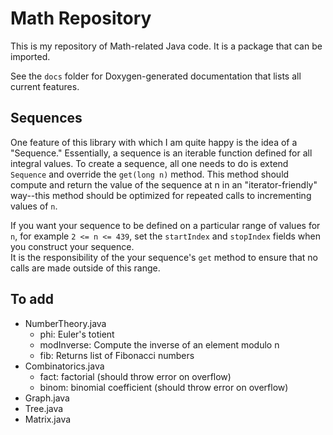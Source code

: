 Math Repository
===============

This is my repository of Math-related Java code.  It is a package that can be imported.

See the `docs` folder for Doxygen-generated documentation that lists all current features.

Sequences
---------

One feature of this library with which I am quite happy is the idea of a "Sequence."  Essentially, a sequence is an iterable function defined for all integral values.
To create a sequence, all one needs to do is extend `Sequence` and override the `get(long n)` method.  This method should compute and return the value of the sequence at n
in an "iterator-friendly" way--this method should be optimized for repeated calls to incrementing values of `n`.

If you want your sequence to be defined on a particular range of values for `n`, for example `2 <= n <= 439`, set the `startIndex` and `stopIndex` fields when you construct your sequence.  
It is the responsibility of the your sequence's `get` method to ensure that no calls are made outside of this range.

To add
------

  -  NumberTheory.java
      - phi: Euler's totient
      - modInverse: Compute the inverse of an element modulo n
      - fib: Returns list of Fibonacci numbers
  -  Combinatorics.java
      - fact: factorial (should throw error on overflow)
      - binom: binomial coefficient (should throw error on overflow)
  -  Graph.java
  -  Tree.java
  -  Matrix.java